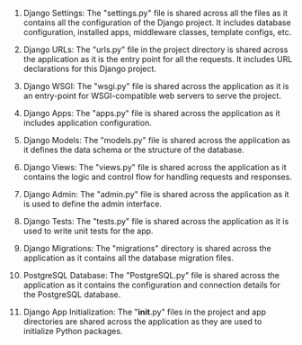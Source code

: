 1. Django Settings: The "settings.py" file is shared across all the files as it contains all the configuration of the Django project. It includes database configuration, installed apps, middleware classes, template configs, etc.

2. Django URLs: The "urls.py" file in the project directory is shared across the application as it is the entry point for all the requests. It includes URL declarations for this Django project.

3. Django WSGI: The "wsgi.py" file is shared across the application as it is an entry-point for WSGI-compatible web servers to serve the project.

4. Django Apps: The "apps.py" file is shared across the application as it includes application configuration.

5. Django Models: The "models.py" file is shared across the application as it defines the data schema or the structure of the database.

6. Django Views: The "views.py" file is shared across the application as it contains the logic and control flow for handling requests and responses.

7. Django Admin: The "admin.py" file is shared across the application as it is used to define the admin interface.

8. Django Tests: The "tests.py" file is shared across the application as it is used to write unit tests for the app.

9. Django Migrations: The "migrations" directory is shared across the application as it contains all the database migration files.

10. PostgreSQL Database: The "PostgreSQL.py" file is shared across the application as it contains the configuration and connection details for the PostgreSQL database.

11. Django App Initialization: The "__init__.py" files in the project and app directories are shared across the application as they are used to initialize Python packages.